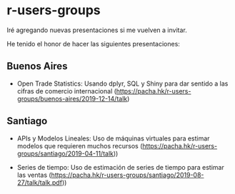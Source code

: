 # r-users-groups

Iré agregando nuevas presentaciones si me vuelven a invitar.

He tenido el honor de hacer las siguientes presentaciones:

## Buenos Aires

* Open Trade Statistics: Usando dplyr, SQL y Shiny para dar sentido a las cifras de comercio internacional (https://pacha.hk/r-users-groups/buenos-aires/2019-12-14/talk)

## Santiago

* APIs y Modelos Lineales: Uso de máquinas virtuales para estimar modelos que requieren muchos recursos (https://pacha.hk/r-users-groups/santiago/2019-04-11/talk))

* Series de tiempo: Uso de estimación de series de tiempo para estimar las ventas (https://pacha.hk/r-users-groups/santiago/2019-08-27/talk/talk.pdf))

